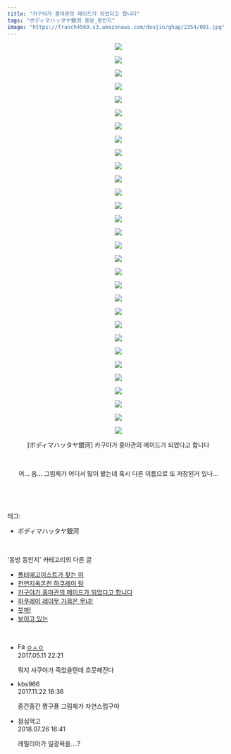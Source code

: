 ```yaml
---
title: "카구야가 홍마관의 메이드가 되었다고 합니다"
tags: "ボディマハッタヤ銀河 동방_동인지"
image: "https://franch4569.s3.amazonaws.com/doujin/ghap/2354/001.jpg"
---
```

<div class="article">
<p style="text-align: center; clear: none; float: none;"><img src="{{ site.imgserver2 }}/ghap/2354/001.jpg"/></p>
<p style="text-align: center; clear: none; float: none;"><img src="{{ site.imgserver2 }}/ghap/2354/002.jpg"/></p>
<p style="text-align: center; clear: none; float: none;"><img src="{{ site.imgserver2 }}/ghap/2354/003.jpg"/></p>
<p style="text-align: center; clear: none; float: none;"><img src="{{ site.imgserver2 }}/ghap/2354/004.jpg"/></p>
<p style="text-align: center; clear: none; float: none;"><img src="{{ site.imgserver2 }}/ghap/2354/005.jpg"/></p>
<p style="text-align: center; clear: none; float: none;"><img src="{{ site.imgserver2 }}/ghap/2354/006.jpg"/></p>
<p style="text-align: center; clear: none; float: none;"><img src="{{ site.imgserver2 }}/ghap/2354/007.jpg"/></p>
<p style="text-align: center; clear: none; float: none;"><img src="{{ site.imgserver2 }}/ghap/2354/008.jpg"/></p>
<p style="text-align: center; clear: none; float: none;"><img src="{{ site.imgserver2 }}/ghap/2354/009.jpg"/></p>
<p style="text-align: center; clear: none; float: none;"><img src="{{ site.imgserver2 }}/ghap/2354/010.jpg"/></p>
<p style="text-align: center; clear: none; float: none;"><img src="{{ site.imgserver2 }}/ghap/2354/011.jpg"/></p>
<p style="text-align: center; clear: none; float: none;"><img src="{{ site.imgserver2 }}/ghap/2354/012.jpg"/></p>
<p style="text-align: center; clear: none; float: none;"><img src="{{ site.imgserver2 }}/ghap/2354/013.jpg"/></p>
<p style="text-align: center; clear: none; float: none;"><img src="{{ site.imgserver2 }}/ghap/2354/014.jpg"/></p>
<p style="text-align: center; clear: none; float: none;"><img src="{{ site.imgserver2 }}/ghap/2354/015.jpg"/></p>
<p style="text-align: center; clear: none; float: none;"><img src="{{ site.imgserver2 }}/ghap/2354/016.jpg"/></p>
<p style="text-align: center; clear: none; float: none;"><img src="{{ site.imgserver2 }}/ghap/2354/017.jpg"/></p>
<p style="text-align: center; clear: none; float: none;"><img src="{{ site.imgserver2 }}/ghap/2354/018.jpg"/></p>
<p style="text-align: center; clear: none; float: none;"><img src="{{ site.imgserver2 }}/ghap/2354/019.jpg"/></p>
<p style="text-align: center; clear: none; float: none;"><img src="{{ site.imgserver2 }}/ghap/2354/020.jpg"/></p>
<p style="text-align: center; clear: none; float: none;"><img src="{{ site.imgserver2 }}/ghap/2354/021.jpg"/></p>
<p style="text-align: center; clear: none; float: none;"><img src="{{ site.imgserver2 }}/ghap/2354/022.jpg"/></p>
<p style="text-align: center; clear: none; float: none;"><img src="{{ site.imgserver2 }}/ghap/2354/023.jpg"/></p>
<p style="text-align: center; clear: none; float: none;"><img src="{{ site.imgserver2 }}/ghap/2354/024.jpg"/></p>
<p style="text-align: center; clear: none; float: none;"><img src="{{ site.imgserver2 }}/ghap/2354/025.jpg"/></p>
<p style="text-align: center; clear: none; float: none;"><img src="{{ site.imgserver2 }}/ghap/2354/026.jpg"/></p>
<p style="text-align: center; clear: none; float: none;"><img src="{{ site.imgserver2 }}/ghap/2354/027.jpg"/></p>
<p style="text-align: center; clear: none; float: none;"><img src="{{ site.imgserver2 }}/ghap/2354/028.jpg"/></p>
<p style="text-align: center; clear: none; float: none;"><img src="{{ site.imgserver2 }}/ghap/2354/029.jpg"/></p>
<p style="text-align: center; clear: none; float: none;"><img src="{{ site.imgserver2 }}/ghap/2354/030.jpg"/></p>
<p style="text-align: center; clear: none; float: none;">[ボディマハッタヤ銀河] 카구야가 홍마관의 메이드가 되었다고 합니다</p>
<p style="text-align: center; clear: none; float: none;"><br/></p>
<p style="text-align: center; clear: none; float: none;">어... 음... 그림체가 어디서 많이 봤는데 혹시 다른 이름으로 또 저장된거 있나...</p>
<p><br/></p>
</div><br/>
<div class="tagTrail">
<p>태그: </p>
<ul>
<li>ボディマハッタヤ銀河</li>
</ul>
</div><br/>
<div class="another">
<p>'동방 동인지' 카테고리의 다른 글</p>
<ul>
<li><a href="/ghap_2356">폴터에고이스트가 찾는 이</a></li>
<li><a href="/ghap_2355">천연지옥온천 하쿠레이 탕</a></li>
<li><a href="/ghap_2354">카구야가 홍마관의 메이드가 되었다고 합니다</a></li>
<li><a href="/ghap_2353">하쿠레이 레이무 가끔은 무녀!</a></li>
<li><a href="/ghap_2352">붓파!</a></li>
<li><a href="/ghap_2351">보이고 있는</a></li>
</ul>
</div><br/>
<div class="cb_module cb_fluid">
<div class="cb_wrt cb_profile">
<div class="comment">
<ul>
<li class="cb_thumb_off" id="comment14986700">
<div class="cb_comment_area">
<div class="cb_info_area">
<div class="cb_section">
<span class="cb_nick_name"><img alt="Favicon of http://google.com" height="16" onerror="this.onerror=null;this.parentNode.removeChild(this)" src="http://google.com/favicon.ico" width="16"/> <a href="http://google.com" onclick="return openLinkInNewWindow(this)">ㅇㅅㅇ</a></span>
</div>
<div class="cb_section">
<span class="cb_date">2017.05.11 22:21 </span>
</div>
</div>
<div class="cb_dsc_comment">
<p class="cb_dsc">
											뭐지 사쿠야가 죽었을텐데 흐뭇해진다
										</p>
</div>
</div></li>
<li class="cb_thumb_off" id="comment15135177">
<div class="cb_comment_area">
<div class="cb_info_area">
<div class="cb_section">
<span class="cb_nick_name">kbs966</span>
</div>
<div class="cb_section">
<span class="cb_date">2017.11.22 16:36 </span>
</div>
</div>
<div class="cb_dsc_comment">
<p class="cb_dsc">
											중간중간 짱구풍 그림체가 자연스럽구야
										</p>
</div>
</div></li>
<li class="cb_thumb_off" id="comment15294239">
<div class="cb_comment_area">
<div class="cb_info_area">
<div class="cb_section">
<span class="cb_nick_name">점심먹고</span>
</div>
<div class="cb_section">
<span class="cb_date">2018.07.26 16:41 </span>
</div>
</div>
<div class="cb_dsc_comment">
<p class="cb_dsc">
											레밀리아가 일광욕을....?
										</p>
</div>
</div></li>
</ul>
</div>
</div><!-- commentList close -->
</div><br/>
